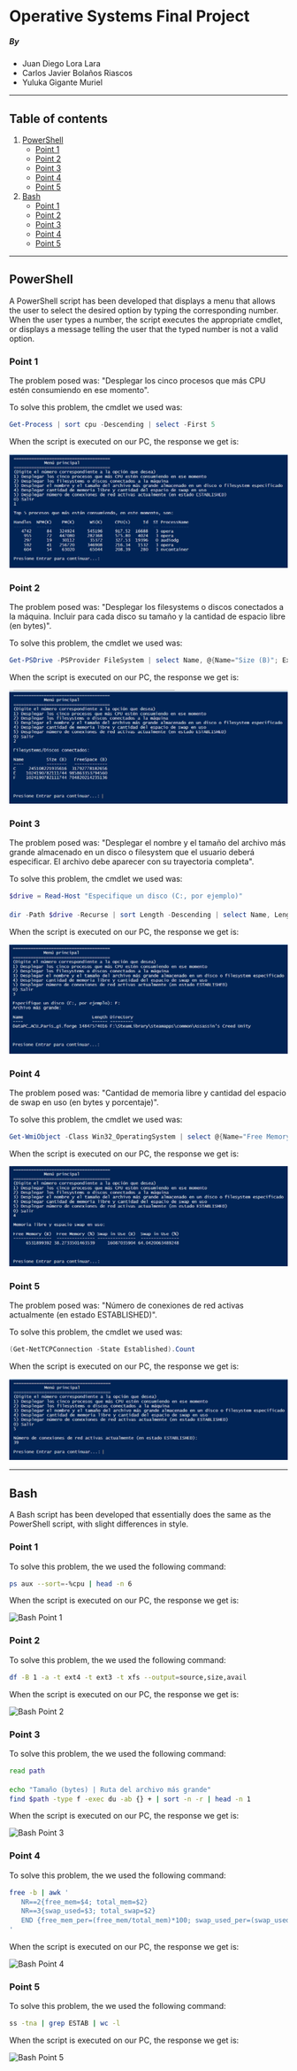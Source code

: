 # Operative Systems Final Project

##### By

- Juan Diego Lora Lara
- Carlos Javier Bolaños Riascos
- Yuluka Gigante Muriel

---

## Table of contents

1. [PowerShell](#powershell)
   - [Point 1](#point-1)
   - [Point 2](#point-2)
   - [Point 3](#point-3)
   - [Point 4](#point-4)
   - [Point 5](#point-5)
1. [Bash](#bash)
   - [Point 1](#point-1-1)
   - [Point 2](#point-2-1)
   - [Point 3](#point-3-1)
   - [Point 4](#point-4-1)
   - [Point 5](#point-5-1)


---

## PowerShell

A PowerShell script has been developed that displays a menu that allows the user to select the desired option by typing the corresponding number. When the user types a number, the script executes the appropriate cmdlet, or displays a message telling the user that the typed number is not a valid option.

### Point 1

The problem posed was: "Desplegar los cinco procesos que más CPU estén consumiendo en ese momento".

To solve this problem, the cmdlet we used was:

```powershell
Get-Process | sort cpu -Descending | select -First 5
```

When the script is executed on our PC, the response we get is:

![PowerShell Point 1](docs/point1_powershell.png)

### Point 2

The problem posed was: "Desplegar los filesystems o discos conectados a la máquina. Incluir para cada disco su tamaño y la cantidad de espacio libre (en bytes)".

To solve this problem, the cmdlet we used was:

```powershell
Get-PSDrive -PSProvider FileSystem | select Name, @{Name="Size (B)"; Expression={($_.Used + $_.Free)*1KB}}, @{Name="FreeSpace (B)"; Expression={($_.Free)*1KB}} | ft
```

When the script is executed on our PC, the response we get is:

![PowerShell Point 2](docs/point2_powershell.png)

### Point 3

The problem posed was: "Desplegar el nombre y el tamaño del archivo más grande almacenado en un disco o filesystem que el usuario deberá especificar. El archivo debe aparecer con su trayectoria completa".

To solve this problem, the cmdlet we used was:

```powershell
$drive = Read-Host "Especifique un disco (C:, por ejemplo)"

dir -Path $drive -Recurse | sort Length -Descending | select Name, Length, Directory -First 1 | ft
```

When the script is executed on our PC, the response we get is:

![PowerShell Point 3](docs/point3_powershell.png)

### Point 4

The problem posed was: "Cantidad de memoria libre y cantidad del espacio de swap en uso (en bytes y porcentaje)".

To solve this problem, the cmdlet we used was:

```powershell
Get-WmiObject -Class Win32_OperatingSystem | select @{Name="Free Memory (B)"; Expression={$_.FreePhysicalMemory * 1KB}}, @{Name="Free Memory (%)"; Expression={(($_.FreePhysicalMemory * 1KB) / ($_.TotalVisibleMemorySize * 1KB)) * 100}}, @{Name="Swap in Use (B)"; Expression={($_.TotalVirtualMemorySize - $_.FreeVirtualMemory) * 1KB}}, @{Name="Swap in Use (%)"; Expression={(($_.TotalVirtualMemorySize - $_.FreeVirtualMemory) * 1KB) / ($_.TotalVirtualMemorySize * 1KB) * 100}} | ft
```

When the script is executed on our PC, the response we get is:

![PowerShell Point 4](docs/point4_powershell.png)

### Point 5

The problem posed was: "Número de conexiones de red activas actualmente (en estado ESTABLISHED)".

To solve this problem, the cmdlet we used was:

```powershell
(Get-NetTCPConnection -State Established).Count
```

When the script is executed on our PC, the response we get is:

![PowerShell Point 5](docs/point5_powershell.png)

---

## Bash

A Bash script has been developed that essentially does the same as the PowerShell script, with slight differences in style.

### Point 1

To solve this problem, the we used the following command:

```bash
ps aux --sort=-%cpu | head -n 6
```

When the script is executed on our PC, the response we get is:

![Bash Point 1]()

### Point 2

To solve this problem, the we used the following command:

```bash
df -B 1 -a -t ext4 -t ext3 -t xfs --output=source,size,avail
```

When the script is executed on our PC, the response we get is:

![Bash Point 2]()

### Point 3

To solve this problem, the we used the following command:

```bash
read path

echo "Tamaño (bytes) | Ruta del archivo más grande"
find $path -type f -exec du -ab {} + | sort -n -r | head -n 1
```

When the script is executed on our PC, the response we get is:

![Bash Point 3]()

### Point 4

To solve this problem, the we used the following command:

```bash
free -b | awk '
   NR==2{free_mem=$4; total_mem=$2}
   NR==3{swap_used=$3; total_swap=$2}
   END {free_mem_per=(free_mem/total_mem)*100; swap_used_per=(swap_used/total_swap)*100; printf "Memoria libre: %d bytes (%.2f%%)\nEspacio de swap: %d (%.2f%%)\n", free_mem, free_mem_per, swap_used, swap_used_per}
'
```

When the script is executed on our PC, the response we get is:

![Bash Point 4]()

### Point 5

To solve this problem, the we used the following command:

```bash
ss -tna | grep ESTAB | wc -l
```

When the script is executed on our PC, the response we get is:

![Bash Point 5]()
